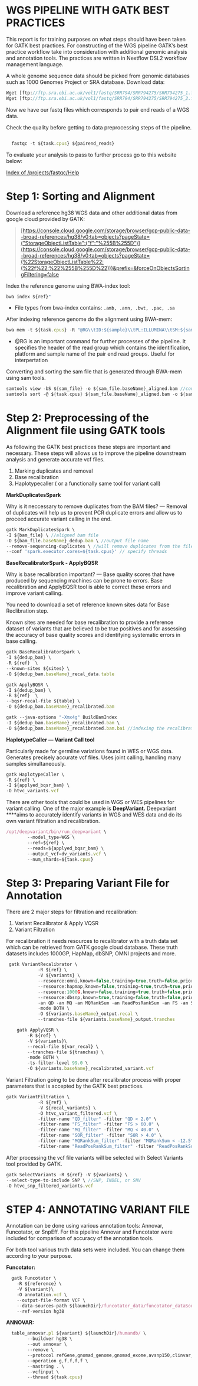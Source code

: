 # **WGS PIPELINE WITH GATK BEST PRACTICES**

This report is for training purposes on what steps should have been taken for GATK best practices. For constructing of the WGS pipeline GATK’s best practice workflow take into consideration with additional genomic analysis and annotation tools. The practices are written in Nextflow DSL2 workflow management language.

A whole genome sequence data should be picked from genomic databases such as 1000 Genomes Project or SRA database. Download data:

```jsx
Wget [ftp://ftp.sra.ebi.ac.uk/vol1/fastq/SRR794/SRR794275/SRR794275_1.fastq.gz](ftp://ftp.sra.ebi.ac.uk/vol1/fastq/SRR794/SRR794275/SRR794275_1.fastq.gz)
Wget [ftp://ftp.sra.ebi.ac.uk/vol1/fastq/SRR794/SRR794275/SRR794275_2.fastq.g](ftp://ftp.sra.ebi.ac.uk/vol1/fastq/SRR794/SRR794275/SRR794275_2.fastq.gz)
```

Now we have our fastq files which corresponds to pair end reads of a WGS data.

Check the quality before getting to data preprocessing steps of the pipeline.

```jsx

  fastqc -t ${task.cpus} ${pairend_reads}
```

To evaluate your analysis to pass to further process go to this website below:

[Index of /projects/fastqc/Help](https://www.bioinformatics.babraham.ac.uk/projects/fastqc/Help/)

# Step 1: Sorting and Alignment

Download a reference hg38 WGS data and other additional datas from google cloud provided by GATK:

> [https://console.cloud.google.com/storage/browser/gcp-public-data--broad-references/hg38/v0;tab=objects?pageState=("StorageObjectListTable":("f":"%255B%255D")](https://console.cloud.google.com/storage/browser/gcp-public-data--broad-references/hg38/v0;tab=objects?pageState=(%22StorageObjectListTable%22:(%22f%22:%22%255B%255D%22)))&prefix=&forceOnObjectsSortingFiltering=false
> 

Index the reference genome using BWA-index tool:

```jsx
bwa index ${ref}"
```

- File types from bwa-index contains: `.amb, .ann, .bwt, .pac, .sa`

After indexing reference genome do the alignment using BWA-mem:

```jsx
bwa mem -t ${task.cpus} -R "@RG\\tID:${sample}\\tPL:ILLUMINA\\tSM:${sample}" ${ref} ${reads} > ${sample}_paired.sam
```

- @RG is an important command for further processes of the pipeline. It specifies the header of the read group which contains the identification, platform and sample name of the pair end read groups. Useful for interpertation

Converting and sorting the sam file that is generated through BWA-mem using sam tools.

```groovy
samtools view -bS ${sam_file} -o ${sam_file.baseName}_aligned.bam //convert
samtools sort -@ ${task.cpus} ${sam_file.baseName}_aligned.bam -o ${sam_file.baseName}_sorted_aligned.bam //sort
```

# **Step 2: Preprocessing of the Alignment file using GATK tools**

As following the GATK best practices these steps are important and necessary. These steps will allows us to improve the pipeline downstream analysis and generate accurate vcf files.

1. Marking duplicates and removal
2. Base recalibration
3. Haplotypecaller ( or a functionally same tool for variant call)

**MarkDuplicatesSpark**

Why is it neccessary to remove duplicates from the BAM files? — Removal of duplicates will help us to prevent PCR duplicate errors and allow us to proceed accurate variant calling in the end. 

```jsx
gatk MarkDuplicatesSpark \
-I ${bam_file} \ //aligned bam file
-O ${bam_file.baseName}_dedup.bam \ //output file name 
--remove-sequencing-duplicates \ //will remove duplicates from the file
--conf 'spark.executor.cores=${task.cpus}' // specify threads
```

**BaseRecalibratorSpark - ApplyBQSR**

Why is base recalibration important? — Base quality scores that have produced by sequencing machines can be prone to errors. Base recalibration and ApplyBQSR tool is able to correct these errors and improve variant calling.

You need to download a set of reference known sites data for Base Reclibration step. 

Known sites are needed for base recalibration to provide a reference dataset of variants that are believed to be true positives and for assessing the accuracy of base quality scores and identifying systematic errors in base calling.

```jsx
gatk BaseRecalibratorSpark \
-I ${dedup_bam} \
-R ${ref}  \
--known-sites ${sites} \
-O ${dedup_bam.baseName}_recal_data.table

gatk ApplyBQSR \
-I ${dedup_bam} \
-R ${ref}  \
--bqsr-recal-file ${table} \
-O ${dedup_bam.baseName}_recalibrated.bam

gatk --java-options "-Xmx4g" BuildBamIndex 
-I ${dedup_bam.baseName}_recalibrated.bam \
-O ${dedup_bam.baseName}_recalibrated.bam.bai //indexing the recalibrated file
```

**HaplotypeCaller — Variant Call tool**

Particularly made for germline variations found in WES or WGS data. Generates precisely accurate vcf files. Uses joint calling, handling many samples simultaneously.

```jsx
gatk HaplotypeCaller \
-R ${ref} \
-I ${applyed_bqsr_bam} \
-O htvc_variants.vcf
```

There are other tools that could be used in WGS or WES pipelines for variant calling. One of the major example is **DeepVariant.** Deepvariant ****aims to accurately identify variants in WGS and WES data and do its own variant filtration and recalibration.

```jsx
/opt/deepvariant/bin/run_deepvariant \
        --model_type=WGS \
        --ref=${ref} \
        --reads=${applyed_bqsr_bam} \
        --output_vcf=dv_variants.vcf \
        --num_shards=${task.cpus}
```

# **Step 3: Preparing Variant File for Annotation**

There are 2 major steps for filtration and recalibration:

1. Variant Recalibrator & Apply VQSR
2. Variant Filtration 

For recalibration it needs resources to recalibrator with a truth data set which can be retrieved from GATK google cloud database. These truth datasets includes 1000GP, HapMap, dbSNP, OMNI projects and more.

```jsx
 gatk VariantRecalibrator \
            -R ${ref} \
            -V ${variants} \
            --resource:omni,known=false,training=true,truth=false,prior=12.0 ${omni} \
            --resource:hapmap,known=false,training=true,truth=true,prior=15.0 ${hapmap} \
            --resource:1000G,known=false,training=true,truth=false,prior=10.0 ${thousandG} \
            --resource:dbsnp,known=true,training=false,truth=false,prior=2.0 ${dbsnp} \
            -an QD -an MQ -an MQRankSum -an ReadPosRankSum -an FS -an SOR \
            -mode BOTH \
            -O ${variants.baseName}_output.recal \
            --tranches-file ${variants.baseName}_output.tranches

    gatk ApplyVQSR \
        -R ${ref} \
        -V ${variants}\
        --recal-file ${var_recal} \
        --tranches-file ${tranches} \
        -mode BOTH \
        -ts-filter-level 99.0 \
        -O ${variants.baseName}_recalibrated_variant.vcf
```

Variant Filtration going to be done after recalibrator process with proper parameters that is accepted by the GATK best practices.

```jsx
gatk VariantFiltration \
            -R ${ref} \
            -V ${recal_variants} \
            -O htvc_variant_filtered.vcf \
            -filter-name "QD_filter" -filter "QD < 2.0" \
            -filter-name "FS_filter" -filter "FS > 60.0" \
            -filter-name "MQ_filter" -filter "MQ < 40.0" \
            -filter-name "SOR_filter" -filter "SOR > 4.0" \
            -filter-name "MQRankSum_filter" -filter "MQRankSum < -12.5" \
            -filter-name "ReadPosRankSum_filter" -filter "ReadPosRankSum < -8.0" \
```

After processing the vcf file variants will be selected with Select Variants tool provided by GATK.

```jsx
gatk SelectVariants -R ${ref} -V ${variants} \
--select-type-to-include SNP \ //SNP, INDEL, or SNV
-O htvc_snp_filtered_variants.vcf
```

# STEP 4: ANNOTATING VARIANT FILE

Annotation can be done using various annotation tools: Annovar, Funcotator, or SnpEff. For this pipeline Annovar and Funcotator were included for comparison of accuracy of the annotation tools. 

For both tool various truth data sets were included. You can change them according to your purpose. 

**Funcotator:**

```jsx
  gatk Funcotator \
    -R ${reference} \
    -V ${variant}\
    -O annotation.vcf \
    --output-file-format VCF \
    --data-sources-path ${launchDir}/funcotator_data/funcotator_dataSources.v1.8.hg38.20230908g \
    --ref-version hg38
```

**ANNOVAR:**

```jsx
  table_annovar.pl ${variant} ${launchDir}/humandb/ \
        --buildver hg38 \
        --out annovar \
        --remove \
        --protocol refGene,gnomad_genome,gnomad_exome,avsnp150,clinvar_20221231 \
        --operation g,f,f,f,f \
        --nastring . \
        --vcfinput \
        --thread ${task.cpus}
```